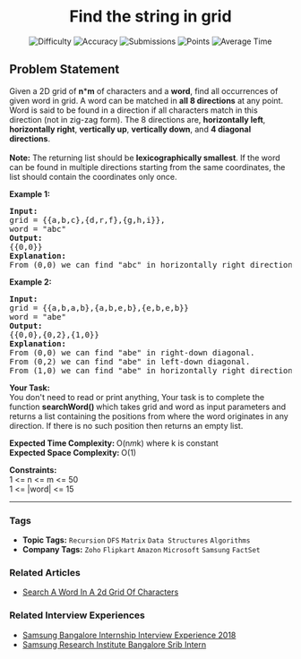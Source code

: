 <h1 align="center">Find the string in grid</h1>

<p align="center">
  <img alt="Difficulty" title="Difficulty" src="https://custom-icon-badges.demolab.com/badge/Difficulty: Medium-1F222E?style=for-the-badge&logoColor=white&logo=fire"/>
  <img alt="Accuracy" title="Accuracy" src="https://custom-icon-badges.demolab.com/badge/Accuracy: 22.88%25-1F222E?style=for-the-badge&logoColor=white&logo=target"/>
  <img alt="Submissions" title="Submissions" src="https://custom-icon-badges.demolab.com/badge/Submissions: 82K+-1F222E?style=for-the-badge&logoColor=white&logo=repo"/>
  <img alt="Points" title="Points" src="https://custom-icon-badges.demolab.com/badge/Points: 4-1F222E?style=for-the-badge&logoColor=white&logo=award"/>
  <img alt="Average Time" title="Average Time" src="https://custom-icon-badges.demolab.com/badge/Average%20Time: 15m-1F222E?style=for-the-badge&logoColor=white&logo=clock"/>
</p>

## Problem Statement

Given a 2D grid of <b>n</b>*<b>m</b> of characters and a <b>word</b>, find all occurrences of given word in grid. A word can be matched in <b>all 8 directions</b> at any point. Word is said to be found in a direction if all characters match in this direction (not in zig-zag form). The 8 directions are, <b>horizontally left</b>, <b>horizontally right</b>, <b>vertically up</b>, <b>vertically down</b>, and <b>4 diagonal directions</b>.<br><br><b>Note:</b> The returning list should be <b>lexicographically smallest</b>. If the word can be found in multiple directions starting from the same coordinates, the list should contain the coordinates only once. 

<b>Example 1:</b>

<pre><b>Input: <br></b>grid = {{a,b,c},{d,r,f},{g,h,i}},
word = "abc"
<b>Output: <br></b>{{0,0}}
<b>Explanation: <br></b>From (0,0) we can find "abc" in horizontally right direction.
</pre>

<b>Example 2:</b>

<pre><b>Input: <br></b>grid = {{a,b,a,b},{a,b,e,b},{e,b,e,b}}
word = "abe"
<b>Output: <br></b>{{0,0},{0,2},{1,0}}
<b>Explanation: <br></b>From (0,0) we can find "abe" in right-down diagonal. <br>From (0,2) we can find "abe" in left-down diagonal. <br>From (1,0) we can find "abe" in horizontally right direction.
</pre>

<b>Your Task:</b><br>You don't need to read or print anything, Your task is to complete the function <b>searchWord() </b>which takes grid and word as input parameters and returns a list containing the positions from where the word originates in any direction. If there is no such position then returns an empty list.

<b>Expected Time Complexity: </b>O(n*m*k) where k is constant<br><b>Expected Space Complexity: </b>O(1)

<b>Constraints:</b><br>1 <= n <= m <= 50<br>1 <= |word| <= 15


<hr>

### Tags
- **Topic Tags:** `Recursion` `DFS` `Matrix` `Data Structures` `Algorithms`
- **Company Tags:** `Zoho` `Flipkart` `Amazon` `Microsoft` `Samsung` `FactSet`

### Related Articles
- [Search A Word In A 2d Grid Of Characters](https://www.geeksforgeeks.org/search-a-word-in-a-2d-grid-of-characters/)

### Related Interview Experiences
- [Samsung Bangalore Internship Interview Experience 2018](https://www.geeksforgeeks.org/samsung-bangalore-internship-interview-experience-2018/)
- [Samsung Research Institute Bangalore Srib Intern](https://www.geeksforgeeks.org/samsung-research-institute-bangalore-srib-intern/)
